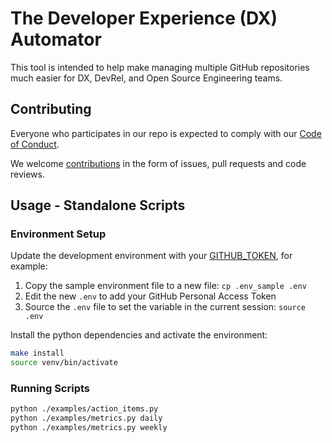 # The Developer Experience (DX) Automator

This tool is intended to help make managing multiple GitHub repositories much easier for DX, DevRel, and Open Source Engineering teams.

## Contributing

Everyone who participates in our repo is expected to comply with our [Code of Conduct](CODE_OF_CONDUCT.md).

We welcome [contributions](CONTRIBUTING.md) in the form of issues, pull requests and code reviews.

## Usage - Standalone Scripts

### Environment Setup

Update the development environment with your [GITHUB_TOKEN](https://help.github.com/en/github/authenticating-to-github/creating-a-personal-access-token-for-the-command-line), for example:

1. Copy the sample environment file to a new file: `cp .env_sample .env`
1. Edit the new `.env` to add your GitHub Personal Access Token
1. Source the `.env` file to set the variable in the current session: `source .env`

Install the python dependencies and activate the environment:

```bash
make install
source venv/bin/activate
```

### Running Scripts

```bash
python ./examples/action_items.py
python ./examples/metrics.py daily
python ./examples/metrics.py weekly
```
